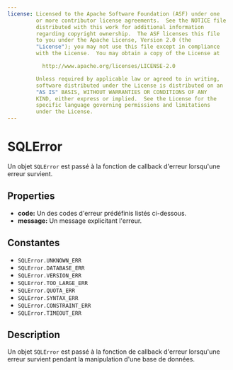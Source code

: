 ```yaml
---
license: Licensed to the Apache Software Foundation (ASF) under one
         or more contributor license agreements.  See the NOTICE file
         distributed with this work for additional information
         regarding copyright ownership.  The ASF licenses this file
         to you under the Apache License, Version 2.0 (the
         "License"); you may not use this file except in compliance
         with the License.  You may obtain a copy of the License at

           http://www.apache.org/licenses/LICENSE-2.0

         Unless required by applicable law or agreed to in writing,
         software distributed under the License is distributed on an
         "AS IS" BASIS, WITHOUT WARRANTIES OR CONDITIONS OF ANY
         KIND, either express or implied.  See the License for the
         specific language governing permissions and limitations
         under the License.
---
```


SQLError
========

Un objet `SQLError` est passé à la fonction de callback d'erreur lorsqu'une erreur survient.

Properties
----------

- __code:__ Un des codes d'erreur prédéfinis listés ci-dessous.
- __message:__ Un message explicitant l'erreur.

Constantes
----------

- `SQLError.UNKNOWN_ERR`
- `SQLError.DATABASE_ERR`
- `SQLError.VERSION_ERR`
- `SQLError.TOO_LARGE_ERR`
- `SQLError.QUOTA_ERR`
- `SQLError.SYNTAX_ERR`
- `SQLError.CONSTRAINT_ERR`
- `SQLError.TIMEOUT_ERR`

Description
-----------

Un objet `SQLError` est passé à la fonction de callback d'erreur lorsqu'une erreur survient pendant la manipulation d'une base de données.


